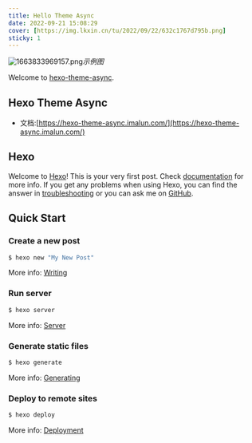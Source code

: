```yaml
---
title: Hello Theme Async
date: 2022-09-21 15:08:29
cover: [https://img.lkxin.cn/tu/2022/09/22/632c1767d795b.png]
sticky: 1
---
```

![1663833969157.png](https://img.lkxin.cn/tu/2022/09/22/632c1767d795b.png)_示例图_

Welcome to [hexo-theme-async](https://hexo-theme-async.imalun.com/).
<!--more-->
## Hexo Theme Async
- 文档:[https://hexo-theme-async.imalun.com/](https://hexo-theme-async.imalun.com/)

## Hexo

Welcome to [Hexo](https://hexo.io/)! This is your very first post. Check [documentation](https://hexo.io/docs/) for more info. If you get any problems when using Hexo, you can find the answer in [troubleshooting](https://hexo.io/docs/troubleshooting.html) or you can ask me on [GitHub](https://github.com/hexojs/hexo/issues).

## Quick Start

### Create a new post

``` bash
$ hexo new "My New Post"
```

More info: [Writing](https://hexo.io/docs/writing.html)

### Run server

``` bash
$ hexo server
```

More info: [Server](https://hexo.io/docs/server.html)

### Generate static files

``` bash
$ hexo generate
```

More info: [Generating](https://hexo.io/docs/generating.html)

### Deploy to remote sites

``` bash
$ hexo deploy
```

More info: [Deployment](https://hexo.io/docs/one-command-deployment.html)
